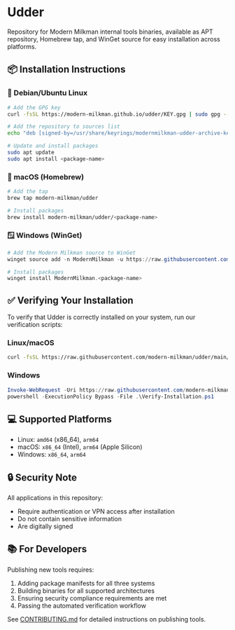 # Udder

Repository for Modern Milkman internal tools binaries, available as APT repository, Homebrew tap, and WinGet source for easy installation across platforms.

## 📦 Installation Instructions

### 🐧 Debian/Ubuntu Linux

```sh
# Add the GPG key
curl -fsSL https://modern-milkman.github.io/udder/KEY.gpg | sudo gpg --dearmor -o /usr/share/keyrings/modernmilkman-udder-archive-keyring.gpg

# Add the repository to sources list
echo "deb [signed-by=/usr/share/keyrings/modernmilkman-udder-archive-keyring.gpg] https://modern-milkman.github.io/udder/apt stable main" | sudo tee /etc/apt/sources.list.d/modernmilkman-udder.list

# Update and install packages
sudo apt update
sudo apt install <package-name>
```

### 🍎 macOS (Homebrew)

```sh
# Add the tap
brew tap modern-milkman/udder

# Install packages
brew install modern-milkman/udder/<package-name>
```

### 🪟 Windows (WinGet)

```powershell
# Add the Modern Milkman source to WinGet
winget source add -n ModernMilkman -u https://raw.githubusercontent.com/modern-milkman/udder/main/manifests

# Install packages
winget install ModernMilkman.<package-name>
```

## ✅ Verifying Your Installation

To verify that Udder is correctly installed on your system, run our verification scripts:

### Linux/macOS

```sh
curl -fsSL https://raw.githubusercontent.com/modern-milkman/udder/main/scripts/verify-installation.sh | sh
```

### Windows

```powershell
Invoke-WebRequest -Uri https://raw.githubusercontent.com/modern-milkman/udder/main/scripts/Verify-Installation.ps1 -OutFile .\Verify-Installation.ps1
powershell -ExecutionPolicy Bypass -File .\Verify-Installation.ps1
```

## 💻 Supported Platforms

- Linux: `amd64` (x86_64), `arm64`
- macOS: `x86_64` (Intel), `arm64` (Apple Silicon)
- Windows: `x86_64`, `arm64`

## 🔒 Security Note

All applications in this repository:
- Require authentication or VPN access after installation
- Do not contain sensitive information
- Are digitally signed

## 📚 For Developers

Publishing new tools requires:
1. Adding package manifests for all three systems
2. Building binaries for all supported architectures
3. Ensuring security compliance requirements are met
4. Passing the automated verification workflow

See [CONTRIBUTING.md](CONTRIBUTING.md) for detailed instructions on publishing tools.
